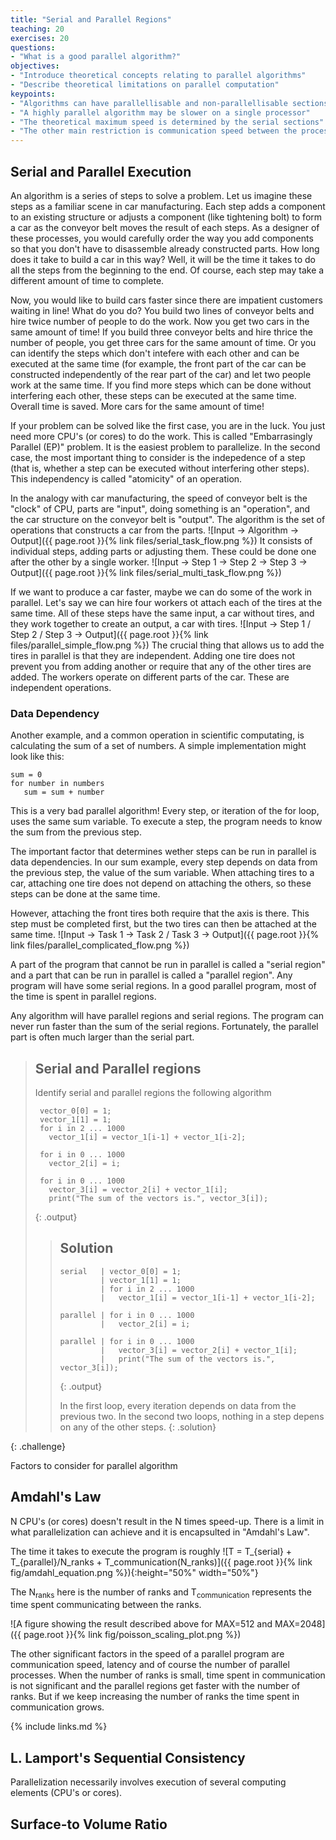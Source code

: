```yaml
---
title: "Serial and Parallel Regions"
teaching: 20
exercises: 20
questions:
- "What is a good parallel algorithm?"
objectives:
- "Introduce theoretical concepts relating to parallel algorithms"
- "Describe theoretical limitations on parallel computation"
keypoints:
- "Algorithms can have parallellisable and non-parallellisable sections"
- "A highly parallel algorithm may be slower on a single processor"
- "The theoretical maximum speed is determined by the serial sections"
- "The other main restriction is communication speed between the processes"
---
```


## Serial and Parallel Execution

An algorithm is a series of steps to solve a problem.
Let us imagine these steps as a familiar scene in car manufacturing.
Each step adds a component to an existing structure or adjusts a component (like tightening bolt)
to form a car as the conveyor belt moves the result of each steps.
As a designer of these processes, you would carefully order the way you add components
so that you don't have to disassemble already constructed parts.
How long does it take to build a car in this way?
Well, it will be the time it takes to do all the steps from the beginning to the end. 
Of course, each step may take a different amount of time to complete.

Now, you would like to build cars faster since there are impatient customers waiting in line!
What do you do? You build two lines of conveyor belts and hire twice number of people to do the work.
Now you get two cars in the same amount of time!
If you build three conveyor belts and hire thrice the number of people,
you get three cars for the same amount of time.
Or you can identify the steps which don't intefere with each other and can be executed at the same time
(for example, the front part of the car can be constructed independently of the rear part of the car)
and let two people work at the same time.
If you find more steps which can be done without interfering each other,
these steps can be executed at the same time.
Overall time is saved.
More cars for the same amount of time!

If your problem can be solved like the first case, you are in the luck.
You just need more CPU's (or cores) to do the work.
This is called "Embarrasingly Parallel (EP)" problem.
It is the easiest problem to parallelize.
In the second case, the most important thing to consider is the indepedence of a step
(that is, whether a step can be executed without interfering other steps).
This independency is called "atomicity" of an operation.

In the analogy with car manufacturing, the speed of conveyor belt is the "clock" of CPU, parts are "input", doing something is an "operation", and the car structure on the conveyor belt is "output". 
The algorithm is the set of operations that constructs a car from the parts.
![Input -> Algorithm -> Output]({{ page.root }}{% link files/serial_task_flow.png %})
It consists of individual steps, adding parts or adjusting them.
These could be done one after the other by a single worker.
![Input -> Step 1 -> Step 2 -> Step 3 -> Output]({{ page.root }}{% link files/serial_multi_task_flow.png %})

If we want to produce a car faster, maybe we can do some of the work in parallel.
Let's say we can hire four workers ot attach each of the tires at the same time.
All of these steps have the same input, a car without tires,
and they work together to create an output, a car with tires.
![Input -> Step 1 / Step 2 / Step 3 -> Output]({{ page.root }}{% link files/parallel_simple_flow.png %})
The crucial thing that allows us to add the tires in parallel is that they are independent.
Adding one tire does not prevent you from adding another or require that any of the other tires are added.
The workers operate on different parts of the car.
These are independent operations.

### Data Dependency
Another example, and a common operation in scientific computating, is calculating the sum of a set
of numbers.
A simple implementation might look like this:
~~~
sum = 0
for number in numbers
   sum = sum + number
~~~
This is a very bad parallel algorithm!
Every step, or iteration of the for loop, uses the same sum variable.
To execute a step, the program needs to know the sum from the previous step.

The important factor that determines wether steps can be run in parallel is data dependencies.
In our sum example, every step depends on data from the previous step, the value of the sum variable.
When attaching tires to a car, attaching one tire does not depend on attaching the others, so these steps can be done at the same time.

However, attaching the front tires both require that the axis is there.
This step must be completed first, but the two tires can then be attached at the same time.
![Input -> Task 1 -> Task 2 / Task 3 -> Output]({{ page.root }}{% link files/parallel_complicated_flow.png %})

A part of the program that cannot be run in parallel is called a "serial region" and
a part that can be run in parallel is called a "parallel region".
Any program will have some serial regions.
In a good parallel program, most of the time is spent in parallel regions.

Any algorithm will have parallel regions and serial regions.
The program can never run faster than the sum of the serial regions.
Fortunately, the parallel part is often much larger than the serial part.

>## Serial and Parallel regions
>
> Identify serial and parallel regions the following algorithm
>
> ~~~
>  vector_0[0] = 1;
>  vector_1[1] = 1;
>  for i in 2 ... 1000
>    vector_1[i] = vector_1[i-1] + vector_1[i-2];
>
>  for i in 0 ... 1000
>    vector_2[i] = i;
>
>  for i in 0 ... 1000
>    vector_3[i] = vector_2[i] + vector_1[i];
>    print("The sum of the vectors is.", vector_3[i]);
>~~~
>{: .output}
>
>>## Solution
>>~~~
>> serial   | vector_0[0] = 1;
>>          | vector_1[1] = 1;
>>          | for i in 2 ... 1000
>>          |   vector_1[i] = vector_1[i-1] + vector_1[i-2];
>>
>> parallel | for i in 0 ... 1000
>>          |   vector_2[i] = i;
>>
>> parallel | for i in 0 ... 1000
>>          |   vector_3[i] = vector_2[i] + vector_1[i];
>>          |   print("The sum of the vectors is.", vector_3[i]);
>>~~~
>>{: .output}
>>
>> In the first loop, every iteration depends on data from the previous two.
>> In the second two loops, nothing in a step depens on any of the other steps.
>{: .solution}
>
{: .challenge}

Factors to consider for parallel algorithm

## Amdahl's Law

N CPU's (or cores) doesn't result in the N times speed-up. There is a limit in what parallelization can achieve and it is encapsulted in "Amdahl's Law".

The time it takes to execute the program is roughly
![T = T_{serial} + T_{parallel}/N_ranks + T_communication(N_ranks)]({{ page.root }}{% link fig/amdahl_equation.png %}){:height="50%" width="50%"}

The N<sub>ranks</sub> here is the number of ranks and
T<sub>communication</sub> represents the time spent communicating between the ranks.

![A figure showing the result described above for MAX=512 and MAX=2048]({{ page.root }}{% link fig/poisson_scaling_plot.png %})

The other significant factors in the speed of a parallel program are
communication speed, latency and of course the number of parallel processes.
When the number of ranks is small, time spent in communication is not significant
and the parallel regions get faster with the number of ranks.
But if we keep increasing the number of ranks the time spent in communication grows.

{% include links.md %}

## L. Lamport's Sequential Consistency

Parallelization necessarily involves execution of several computing elements (CPU's or cores).

## Surface-to Volume Ratio
